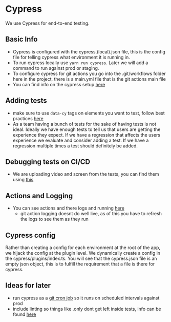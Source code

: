 # Cypress

We use Cypress for end-to-end testing.

## Basic Info

-   Cypress is configured with the cypress.(local).json file, this is the config file for telling cypress what environment it is running in.
-   To run cypress locally use `yarn run cypress`. Later we will add a command to run against prod or staging.
-   To configure cypress for git actions you go into the .git/workflows folder here in the project, there is a main.yml file that is the git actions main file
-   You can find info on the cypress setup [here](https://github.com/cypress-io/github-action/tree/baf61dc3944ed4baccb528a8085f0255be155e2e#basic)

## Adding tests

-   make sure to use `data-cy` tags on elements you want to test, follow best practices [here](https://docs.cypress.io/guides/references/best-practices.html)
-   As a team having a bunch of tests for the sake of having tests is not ideal. Ideally we have enough tests to tell us that users are getting the experience they expect. If
    we have a regression that affects the users experience we evaluate and consider adding a test. If we have a regression multiple times a test should definitely be added.

## Debugging tests on CI/CD

-   We are uploading video and screen from the tests, you can find them using [this](https://github.com/actions/upload-artifact#where-does-the-upload-go)

## Actions and Logging

-   You can see actions and there logs and running [here](https://github.com/ava-labs/avalanche-wallet-internal/actions)
    -   git action logging doesnt do well live, as of this you have to refresh the logs to see them as they run

## Cypress config

Rather than creating a config for each environment at the root of the app, we hijack the config at the plugin level. We dynamically create a config in the cypress/plugins/index.ts. You will see that the cypress.json file is an empty json object, this is to fulfill the requirement that a file is there for cypress.

## Ideas for later

-   run cypress as a [git cron job](https://jasonet.co/posts/scheduled-actions/) so it runs on scheduled intervals against prod
-   include linting so things like .only dont get left inside tests, info can be found [here](https://www.npmjs.com/package/eslint-plugin-no-only-tests)
